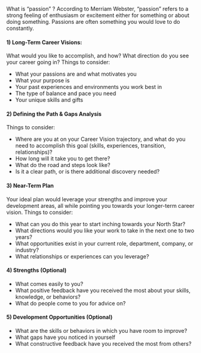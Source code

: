 What is “passion” ?
According to Merriam Webster, “passion” refers to a strong feeling of enthusiasm or excitement either for something or about doing something. Passions are often something you would love to do constantly.


#### 1) Long-Term Career Visions:
What would you like to accomplish, and how? What direction do you see your career going in? Things to consider:

* What your passions are and what motivates you
* What your purpose is
* Your past experiences and environments you work best in
* The type of balance and pace you need
* Your unique skills and gifts

#### 2) Defining the Path & Gaps Analysis

Things to consider:  

* Where are you at on your Career Vision trajectory, and what do you need to accomplish this goal (skills, experiences, transition, relationships)?
* How long will it take you to get there?
* What do the road and steps look like?
* Is it a clear path, or is there additional discovery needed?

#### 3) Near-Term Plan

Your ideal plan would leverage your strengths and improve your development areas, all while pointing you towards your longer-term career vision. Things to consider:  

* What can you do this year to start inching towards your North Star?
* What directions would you like your work to take in the next one to two years?
* What opportunities exist in your current role, department, company, or industry?
* What relationships or experiences can you leverage?

#### 4) Strengths (Optional)

* What comes easily to you?
* What positive feedback have you received the most about your skills, knowledge, or behaviors?
* What do people come to you for advice on?

#### 5) Development Opportunities (Optional)

* What are the skills or behaviors in which you have room to improve?
* What gaps have you noticed in yourself
* What constructive feedback have you received the most from others?
